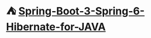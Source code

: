  

# ⛺️ [Spring-Boot-3-Spring-6-Hibernate-for-JAVA](https://github.com/itsyuimorii/Spring-Boot-3-Spring-6-Hibernate-for-JAVA) 
